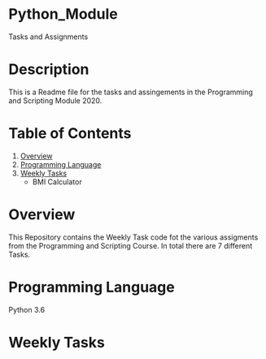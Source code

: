 # Python_Module
Tasks and Assignments

# Description

This is a Readme file for the tasks and assingements in the Programming and Scripting Module 2020.

# Table of Contents
1. [Overview](#overview)
2. [Programming Language](#programming-language)
3. [Weekly Tasks](#weekly-tasks)
   * BMI Calculator
   

# Overview
This Repository contains the Weekly Task code fot the various assigments from the Programming and Scripting Course. In total there are 7 different Tasks.

# Programming Language
Python 3.6

# Weekly Tasks



